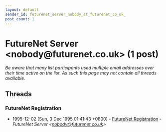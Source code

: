 ```yaml
---
layout: default
sender_id: futurenet_server_nobody_at_futurenet_co_uk_
post_count: 1
---
```


# FutureNet Server <nobody<span>@</span>futurenet.co.uk> (1 post)

_Be aware that many list participants used multiple email addresses over their time active on the list. As such this page may not contain all threads available._

## Threads

### FutureNet Registration
+ 1995-12-02 (Sun, 3 Dec 1995 01:41:43 +0800) - [FutureNet Registration](/archive/1995/12/e0472a5b34658cebe42cd4f3c7241c1250eb4f67db9aac93d87bcb6c7c61008b) - _FutureNet Server \<nobody@futurenet.co.uk\>_

